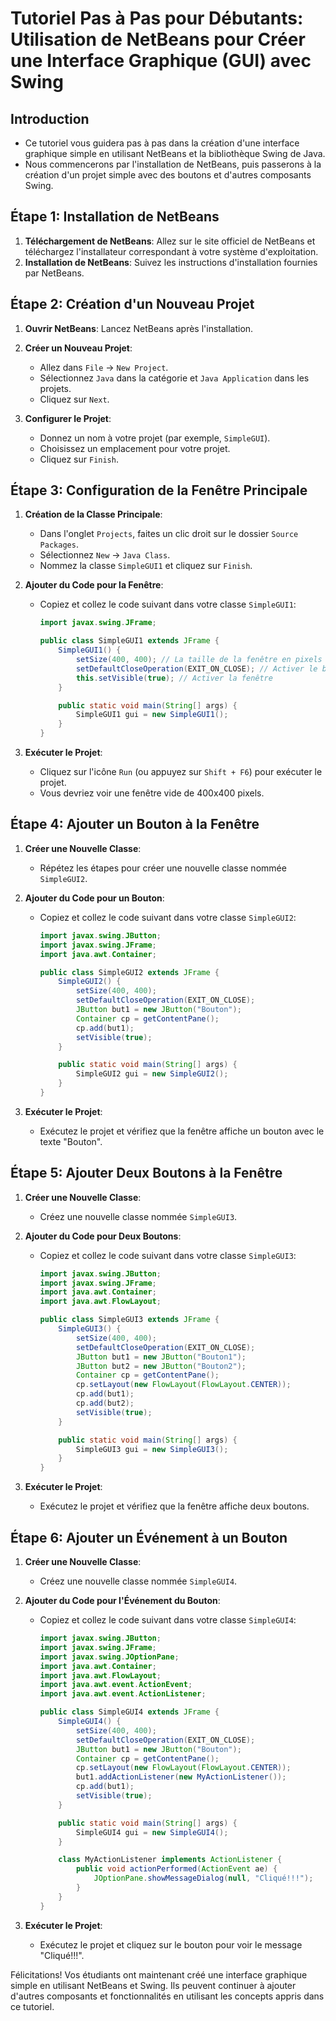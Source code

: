 # Tutoriel Pas à Pas pour Débutants: Utilisation de NetBeans pour Créer une Interface Graphique (GUI) avec Swing

## Introduction

- Ce tutoriel vous guidera pas à pas dans la création d'une interface graphique simple en utilisant NetBeans et la bibliothèque Swing de Java. 
- Nous commencerons par l'installation de NetBeans, puis passerons à la création d'un projet simple avec des boutons et d'autres composants Swing.

## Étape 1: Installation de NetBeans

1. **Téléchargement de NetBeans**: Allez sur le site officiel de NetBeans et téléchargez l'installateur correspondant à votre système d'exploitation.
2. **Installation de NetBeans**: Suivez les instructions d'installation fournies par NetBeans.

## Étape 2: Création d'un Nouveau Projet

1. **Ouvrir NetBeans**: Lancez NetBeans après l'installation.
2. **Créer un Nouveau Projet**:
   - Allez dans `File` -> `New Project`.
   - Sélectionnez `Java` dans la catégorie et `Java Application` dans les projets.
   - Cliquez sur `Next`.

3. **Configurer le Projet**:
   - Donnez un nom à votre projet (par exemple, `SimpleGUI`).
   - Choisissez un emplacement pour votre projet.
   - Cliquez sur `Finish`.

## Étape 3: Configuration de la Fenêtre Principale

1. **Création de la Classe Principale**:
   - Dans l'onglet `Projects`, faites un clic droit sur le dossier `Source Packages`.
   - Sélectionnez `New` -> `Java Class`.
   - Nommez la classe `SimpleGUI1` et cliquez sur `Finish`.

2. **Ajouter du Code pour la Fenêtre**:
   - Copiez et collez le code suivant dans votre classe `SimpleGUI1`:

     ```java
     import javax.swing.JFrame;

     public class SimpleGUI1 extends JFrame {
         SimpleGUI1() {
             setSize(400, 400); // La taille de la fenêtre en pixels
             setDefaultCloseOperation(EXIT_ON_CLOSE); // Activer le bouton X pour fermer la fenêtre
             this.setVisible(true); // Activer la fenêtre
         }

         public static void main(String[] args) {
             SimpleGUI1 gui = new SimpleGUI1();
         }
     }
     ```

3. **Exécuter le Projet**:
   - Cliquez sur l'icône `Run` (ou appuyez sur `Shift + F6`) pour exécuter le projet.
   - Vous devriez voir une fenêtre vide de 400x400 pixels.

## Étape 4: Ajouter un Bouton à la Fenêtre

1. **Créer une Nouvelle Classe**:
   - Répétez les étapes pour créer une nouvelle classe nommée `SimpleGUI2`.

2. **Ajouter du Code pour un Bouton**:
   - Copiez et collez le code suivant dans votre classe `SimpleGUI2`:

     ```java
     import javax.swing.JButton;
     import javax.swing.JFrame;
     import java.awt.Container;

     public class SimpleGUI2 extends JFrame {
         SimpleGUI2() {
             setSize(400, 400);
             setDefaultCloseOperation(EXIT_ON_CLOSE);
             JButton but1 = new JButton("Bouton");
             Container cp = getContentPane();
             cp.add(but1);
             setVisible(true);
         }

         public static void main(String[] args) {
             SimpleGUI2 gui = new SimpleGUI2();
         }
     }
     ```

3. **Exécuter le Projet**:
   - Exécutez le projet et vérifiez que la fenêtre affiche un bouton avec le texte "Bouton".

## Étape 5: Ajouter Deux Boutons à la Fenêtre

1. **Créer une Nouvelle Classe**:
   - Créez une nouvelle classe nommée `SimpleGUI3`.

2. **Ajouter du Code pour Deux Boutons**:
   - Copiez et collez le code suivant dans votre classe `SimpleGUI3`:

     ```java
     import javax.swing.JButton;
     import javax.swing.JFrame;
     import java.awt.Container;
     import java.awt.FlowLayout;

     public class SimpleGUI3 extends JFrame {
         SimpleGUI3() {
             setSize(400, 400);
             setDefaultCloseOperation(EXIT_ON_CLOSE);
             JButton but1 = new JButton("Bouton1");
             JButton but2 = new JButton("Bouton2");
             Container cp = getContentPane();
             cp.setLayout(new FlowLayout(FlowLayout.CENTER));
             cp.add(but1);
             cp.add(but2);
             setVisible(true);
         }

         public static void main(String[] args) {
             SimpleGUI3 gui = new SimpleGUI3();
         }
     }
     ```

3. **Exécuter le Projet**:
   - Exécutez le projet et vérifiez que la fenêtre affiche deux boutons.

## Étape 6: Ajouter un Événement à un Bouton

1. **Créer une Nouvelle Classe**:
   - Créez une nouvelle classe nommée `SimpleGUI4`.

2. **Ajouter du Code pour l'Événement du Bouton**:
   - Copiez et collez le code suivant dans votre classe `SimpleGUI4`:

     ```java
     import javax.swing.JButton;
     import javax.swing.JFrame;
     import javax.swing.JOptionPane;
     import java.awt.Container;
     import java.awt.FlowLayout;
     import java.awt.event.ActionEvent;
     import java.awt.event.ActionListener;

     public class SimpleGUI4 extends JFrame {
         SimpleGUI4() {
             setSize(400, 400);
             setDefaultCloseOperation(EXIT_ON_CLOSE);
             JButton but1 = new JButton("Bouton");
             Container cp = getContentPane();
             cp.setLayout(new FlowLayout(FlowLayout.CENTER));
             but1.addActionListener(new MyActionListener());
             cp.add(but1);
             setVisible(true);
         }

         public static void main(String[] args) {
             SimpleGUI4 gui = new SimpleGUI4();
         }

         class MyActionListener implements ActionListener {
             public void actionPerformed(ActionEvent ae) {
                 JOptionPane.showMessageDialog(null, "Cliqué!!!");
             }
         }
     }
     ```

3. **Exécuter le Projet**:
   - Exécutez le projet et cliquez sur le bouton pour voir le message "Cliqué!!!".

Félicitations! Vos étudiants ont maintenant créé une interface graphique simple en utilisant NetBeans et Swing. Ils peuvent continuer à ajouter d'autres composants et fonctionnalités en utilisant les concepts appris dans ce tutoriel.
